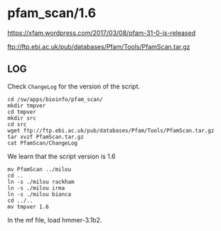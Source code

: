 pfam_scan/1.6
=============

<https://xfam.wordpress.com/2017/03/08/pfam-31-0-is-released>

<ftp://ftp.ebi.ac.uk/pub/databases/Pfam/Tools/PfamScan.tar.gz>

LOG
---

Check `ChangeLog` for the version of the script.

    cd /sw/apps/bioinfo/pfam_scan/
    mkdir tmpver
    cd tmpver
    mkdir src
    cd src
    wget ftp://ftp.ebi.ac.uk/pub/databases/Pfam/Tools/PfamScan.tar.gz
    tar xvzf PfamScan.tar.gz 
    cat PfamScan/ChangeLog

We learn that the script version is 1.6

    mv PfamScan ../milou
    cd ..
    ln -s ./milou rackham
    ln -s ./milou irma
    ln -s ./milou bianca
    cd ../..
    mv tmpver 1.6

In the mf file, load hmmer-3.1b2.

